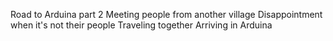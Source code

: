 Road to Arduina part 2
Meeting people from another village
Disappointment when it's not their people
Traveling together
Arriving in Arduina